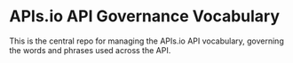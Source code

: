 # APIs.io API Governance Vocabulary
This is the central repo for managing the APIs.io API vocabulary, governing the words and phrases used across the API.
